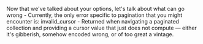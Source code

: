 Now that we've talked about your options, let's talk about what can go wrong - 
Currently, the only error specific to pagination that you might encounter is:
invalid_cursor - Returned when navigating a paginated collection and providing a cursor value that just does not compute — either it's gibberish, somehow encoded wrong, or of too great a vintage.

